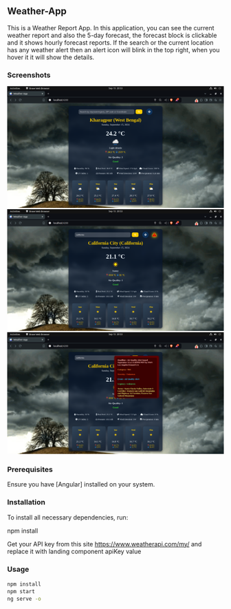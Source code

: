 ## Weather-App

This is a Weather Report App. In this application,  you can see the current weather report and also the 5-day forecast, the forecast block is clickable and it shows hourly forecast reports. If the search or the current location has any weather alert then an alert icon will blink in the top right, when you hover it it will show the details.

 
### Screenshots

![Weather App Screenshot](https://github.com/im-sayan/Weather-App/blob/main/src/assets/images/Screenshot%20from%202024-09-15%2020-53-35.png)
![Weather App Screenshot](https://github.com/im-sayan/Weather-App/blob/main/src/assets/images/Screenshot%20from%202024-09-15%2020-53-51.png)
![Weather App Screenshot](https://github.com/im-sayan/Weather-App/blob/main/src/assets/images/Screenshot%20from%202024-09-15%2020-53-57.png)


### Prerequisites

Ensure you have [Angular] installed on your system.

### Installation

To install all necessary dependencies, run:

npm install

Get your API key from this site https://www.weatherapi.com/my/ 
and replace it with landing component apiKey value

### Usage
```bash
npm install
npm start
ng serve -o



